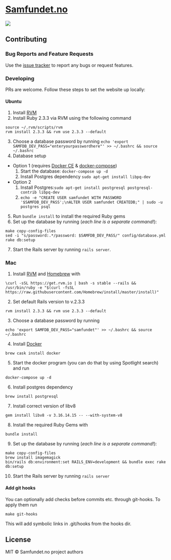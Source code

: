 # [Samfundet.no](http://samfundet.no)
![](http://i.imgur.com/8n5hDoC.png)

## Contributing

### Bug Reports and Feature Requests

Use the [issue tracker](https://github.com/Samfundet/Samfundet/issues) to report any bugs or request features.

### Developing

PRs are welcome. Follow these steps to set the website up locally:
#### Ubuntu

1. Install [RVM](https://rvm.io/)
2. Install Ruby 2.3.3 via RVM using the following command
```
source ~/.rvm/scripts/rvm
rvm install 2.3.3 && rvm use 2.3.3 --default
```
3. Choose a database password by running
```echo 'export SAMFDB_DEV_PASS="enteryourpasswordhere"' >> ~/.bashrc && source ~/.bashrc```
4. Database setup
  - Option 1 (requires [Docker CE](https://docs.docker.com/install/linux/docker-ce/ubuntu/) & [docker-compose](https://docs.docker.com/compose/install/))
    1. Start the database: `docker-compose up -d`
    2. Install Postgres dependency `sudo apt-get install libpq-dev`
  - Option 2
    1. Install Postgres:```sudo apt-get install postgresql postgresql-contrib libpq-dev```
    2. `echo -e "CREATE USER samfundet WITH PASSWORD '$SAMFDB_DEV_PASS';\nALTER USER samfundet CREATEDB;" | sudo -u postgres psql`
5. Run `bundle install` to install the required Ruby gems
6. Set up the database by running (_each line is a separate command!_):
```
make copy-config-files
sed -i "s/password:.*/password: $SAMFDB_DEV_PASS/" config/database.yml
rake db:setup
```
7. Start the Rails server by running `rails server`.

### Mac

1. Install [RVM](https://rvm.io/) and [Homebrew](https://brew.sh/) with 
```
\curl -sSL https://get.rvm.io | bash -s stable --rails &&
/usr/bin/ruby -e "$(curl -fsSL https://raw.githubusercontent.com/Homebrew/install/master/install)"
```

2. Set default Rails version to v.2.3.3
```
rvm install 2.3.3 && rvm use 2.3.3 --default
```

3. Choose a database password by running
```
echo 'export SAMFDB_DEV_PASS="samfundet"' >> ~/.bashrc && source ~/.bashrc
```

4. Install [Docker](https://docs.docker.com/docker-for-mac/install/#install-and-run-docker-desktop-for-mac)
```
brew cask install docker
```

5. Start the docker program (you can do that by using Spotlight search) and run
```
docker-compose up -d
```

6. Install postgres dependency
```
brew install postgresql
```

7. Install correct version of libv8 
```
gem install libv8 -v 3.16.14.15 -- --with-system-v8
```

8. Install the required Ruby Gems with 
```
bundle install
```

9. Set up the database by running (_each line is a separate command!_):
```
make copy-config-files
brew install imagemagick
bin/rails db:environment:set RAILS_ENV=development && bundle exec rake db:setup
```

10. Start the Rails server by running `rails server`


#### Add git hooks

You can optionally add checks before commits etc. through git-hooks. To apply them run
```
make git-hooks
```
This will add symbolic links in .git/hooks from the hooks dir.

## License

MIT © Samfundet.no project authors
